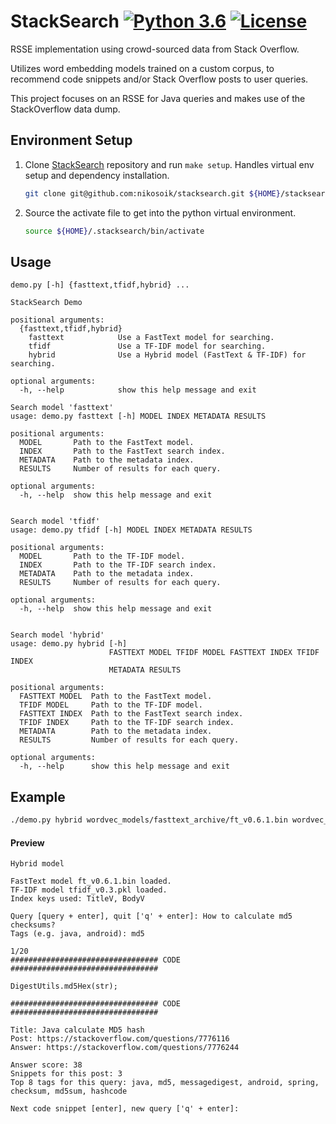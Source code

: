 # StackSearch [![Python 3.6](https://img.shields.io/badge/python-3.6+-blue.svg)](https://www.python.org/downloads/release/python-360/) [![License](https://img.shields.io/github/license/nikosoik/stacksearch)](https://github.com/nikosoik/stacksearch/blob/master/LICENSE)

RSSE implementation using crowd-sourced data from Stack Overflow.  

Utilizes word embedding models trained on a custom corpus, to recommend code snippets and/or Stack Overflow posts to user queries.

This project focuses on an RSSE for Java queries and makes use of the StackOverflow data dump.

## Environment Setup

1. Clone [StackSearch](https://github.com/nikosoik/stacksearch) repository and run `make setup`. Handles virtual env setup and dependency installation.

   ```sh
   git clone git@github.com:nikosoik/stacksearch.git ${HOME}/stacksearch && cd ${HOME}/stacksearch/src && make setup
   ```

2. Source the activate file to get into the python virtual environment.

   ```sh
   source ${HOME}/.stacksearch/bin/activate
   ```

## Usage

```
demo.py [-h] {fasttext,tfidf,hybrid} ...

StackSearch Demo

positional arguments:
  {fasttext,tfidf,hybrid}
    fasttext            Use a FastText model for searching.
    tfidf               Use a TF-IDF model for searching.
    hybrid              Use a Hybrid model (FastText & TF-IDF) for searching.

optional arguments:
  -h, --help            show this help message and exit

Search model 'fasttext'
usage: demo.py fasttext [-h] MODEL INDEX METADATA RESULTS

positional arguments:
  MODEL       Path to the FastText model.
  INDEX       Path to the FastText search index.
  METADATA    Path to the metadata index.
  RESULTS     Number of results for each query.

optional arguments:
  -h, --help  show this help message and exit


Search model 'tfidf'
usage: demo.py tfidf [-h] MODEL INDEX METADATA RESULTS

positional arguments:
  MODEL       Path to the TF-IDF model.
  INDEX       Path to the TF-IDF search index.
  METADATA    Path to the metadata index.
  RESULTS     Number of results for each query.

optional arguments:
  -h, --help  show this help message and exit


Search model 'hybrid'
usage: demo.py hybrid [-h]
                      FASTTEXT MODEL TFIDF MODEL FASTTEXT INDEX TFIDF INDEX
                      METADATA RESULTS

positional arguments:
  FASTTEXT MODEL  Path to the FastText model.
  TFIDF MODEL     Path to the TF-IDF model.
  FASTTEXT INDEX  Path to the FastText search index.
  TFIDF INDEX     Path to the TF-IDF search index.
  METADATA        Path to the metadata index.
  RESULTS         Number of results for each query.

optional arguments:
  -h, --help      show this help message and exit
```

## Example

```sh
./demo.py hybrid wordvec_models/fasttext_archive/ft_v0.6.1.bin wordvec_models/tfidf_archive/tfidf_v0.3.pkl wordvec_models/index/ft_v0.6.1_post_index.pkl wordvec_models/index/tfidf_v0.3_post_index.pkl wordvec_models/index/extended_metadata.pkl 20
```

#### Preview

```
Hybrid model

FastText model ft_v0.6.1.bin loaded.
TF-IDF model tfidf_v0.3.pkl loaded.
Index keys used: TitleV, BodyV

Query [query + enter], quit ['q' + enter]: How to calculate md5 checksums?
Tags (e.g. java, android): md5

1/20
################################# CODE #################################

DigestUtils.md5Hex(str);

################################# CODE #################################

Title: Java calculate MD5 hash
Post: https://stackoverflow.com/questions/7776116
Answer: https://stackoverflow.com/questions/7776244

Answer score: 38
Snippets for this post: 3
Top 8 tags for this query: java, md5, messagedigest, android, spring, checksum, md5sum, hashcode

Next code snippet [enter], new query ['q' + enter]:
```
